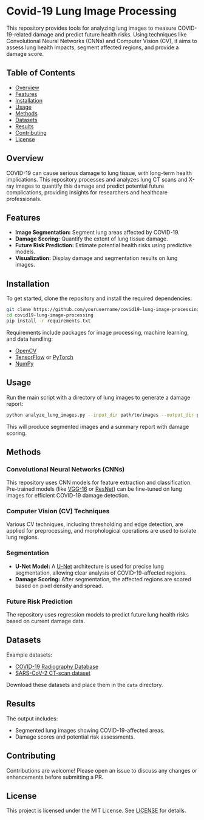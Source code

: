 # Covid-19 Lung Image Processing

This repository provides tools for analyzing lung images to measure COVID-19-related damage and predict future health risks. Using techniques like Convolutional Neural Networks (CNNs) and Computer Vision (CV), it aims to assess lung health impacts, segment affected regions, and provide a damage score.

## Table of Contents
- [Overview](#overview)
- [Features](#features)
- [Installation](#installation)
- [Usage](#usage)
- [Methods](#methods)
- [Datasets](#datasets)
- [Results](#results)
- [Contributing](#contributing)
- [License](#license)

## Overview

COVID-19 can cause serious damage to lung tissue, with long-term health implications. This repository processes and analyzes lung CT scans and X-ray images to quantify this damage and predict potential future complications, providing insights for researchers and healthcare professionals.

## Features
- **Image Segmentation:** Segment lung areas affected by COVID-19.
- **Damage Scoring:** Quantify the extent of lung tissue damage.
- **Future Risk Prediction:** Estimate potential health risks using predictive models.
- **Visualization:** Display damage and segmentation results on lung images.

## Installation

To get started, clone the repository and install the required dependencies:

```bash
git clone https://github.com/yourusername/covid19-lung-image-processing.git
cd covid19-lung-image-processing
pip install -r requirements.txt
```

Requirements include packages for image processing, machine learning, and data handling:
- [OpenCV](https://opencv.org/)
- [TensorFlow](https://www.tensorflow.org/) or [PyTorch](https://pytorch.org/)
- [NumPy](https://numpy.org/)

## Usage

Run the main script with a directory of lung images to generate a damage report:

```bash
python analyze_lung_images.py --input_dir path/to/images --output_dir path/to/results
```

This will produce segmented images and a summary report with damage scoring.

## Methods

### Convolutional Neural Networks (CNNs)

This repository uses CNN models for feature extraction and classification. Pre-trained models (like [VGG-16](https://arxiv.org/abs/1409.1556) or [ResNet](https://arxiv.org/abs/1512.03385)) can be fine-tuned on lung images for efficient COVID-19 damage detection.

### Computer Vision (CV) Techniques

Various CV techniques, including thresholding and edge detection, are applied for preprocessing, and morphological operations are used to isolate lung regions.

### Segmentation

- **U-Net Model:** A [U-Net](https://arxiv.org/abs/1505.04597) architecture is used for precise lung segmentation, allowing clear analysis of COVID-19-affected regions.
- **Damage Scoring:** After segmentation, the affected regions are scored based on pixel density and spread.

### Future Risk Prediction

The repository uses regression models to predict future lung health risks based on current damage data.

## Datasets

Example datasets:
- [COVID-19 Radiography Database](https://www.kaggle.com/tawsifurrahman/covid19-radiography-database)
- [SARS-CoV-2 CT-scan dataset](https://www.kaggle.com/plameneduardo/sarscov2-ctscan-dataset)

Download these datasets and place them in the `data` directory.

## Results

The output includes:
- Segmented lung images showing COVID-19-affected areas.
- Damage scores and potential risk assessments.

## Contributing

Contributions are welcome! Please open an issue to discuss any changes or enhancements before submitting a PR.

## License

This project is licensed under the MIT License. See [LICENSE](LICENSE) for details.
